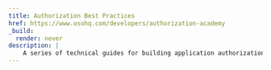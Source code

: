 ```yaml
---
title: Authorization Best Practices
href: https://www.osohq.com/developers/authorization-academy
_build:
  render: never
description: |
    A series of technical guides for building application authorization.
---
```

